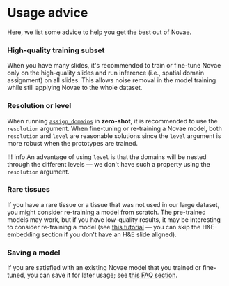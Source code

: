 # Usage advice

Here, we list some advice to help you get the best out of Novae.

### High-quality training subset
When you have many slides, it's recommended to train or fine-tune Novae only on the high-quality slides and run inference (i.e., spatial domain assignment) on all slides. This allows noise removal in the model training while still applying Novae to the whole dataset.

### Resolution or level
When running [`assign_domains`](../api/Novae/#novae.Novae.assign_domains) in **zero-shot**, it is recommended to use the `resolution` argument. When fine-tuning or re-training a Novae model, both `resolution` and `level` are reasonable solutions since the `level` argument is more robust when the prototypes are trained.

!!! info
    An advantage of using `level` is that the domains will be nested through the different levels — we don't have such a property using the `resolution` argument.

### Rare tissues
If you have a rare tissue or a tissue that was not used in our large dataset, you might consider re-training a model from scratch. The pre-trained models may work, but if you have low-quality results, it may be interesting to consider re-training a model (see [this tutorial](../tutorials/he_usage/) — you can skip the H&E-embedding section if you don't have an H&E slide aligned).

### Saving a model
If you are satisfied with an existing Novae model that you trained or fine-tuned, you can save it for later usage; see [this FAQ section](../faq/#how-do-i-save-my-own-model).